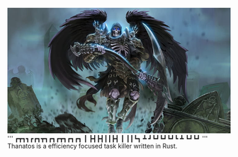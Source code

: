 ![Alt text](img/thanny.jpg?raw=true "Thanatos")
<br>
'''
┏┳┓┓┏┏┓┳┓┏┓┏┳┓┏┓┏┓
 ┃ ┣┫┣┫┃┃┣┫ ┃ ┃┃┗┓
 ┻ ┛┗┛┗┛┗┛┗ ┻ ┗┛┗┛
 '''
 <br>
Thanatos is a efficiency focused task killer written in Rust.